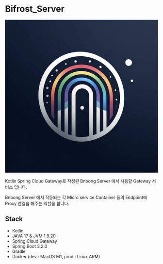 # Bifrost_Server

![bifrost_logo.webp](bifrost_logo.webp)

Kotlin Spring Cloud Gateway로 작성된 Bnbong Server 에서 사용할 Gateway 서비스 입니다.

Bnbong Server 에서 작동되는 각 Micro service Container 들의 Endpoint에 Proxy 연결을 해주는 역할을 합니다.

## Stack
 - Kotlin
 - JAVA 17 & JVM 1.9.20
 - Spring Cloud Gateway
 - Spring Boot 3.2.0
 - Gradle
 - Docker (dev : MacOS M1, prod : Linux ARM)
